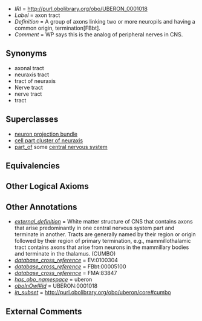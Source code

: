 * *IRI* = http://purl.obolibrary.org/obo/UBERON_0001018
 * *Label* = axon tract
 * *Definition* = A group of axons linking two or more neuropils and having a common origin, termination[FBbt].
 * *Comment* = WP says this is the analog of peripheral nerves in CNS.

## Synonyms

 * axonal tract
 * neuraxis tract
 * tract of neuraxis
 * Nerve tract
 * nerve tract
 * tract

## Superclasses

 * [neuron projection bundle](../../UBERON/22/UBERON_0000122.md)
 * [cell part cluster of neuraxis](../../UBERON/15/UBERON_0011215.md)
 * [part_of](../../BFO/50/BFO_0000050.md) some [central nervous system](../../UBERON/17/UBERON_0001017.md)

## Equivalencies


## Other Logical Axioms


## Other Annotations

 * *[external_definition](../../UBPROP/01/UBPROP_0000001.md)* = White matter structure of CNS that contains axons that arise predominantly in one central nervous system part and terminate in another. Tracts are generally named by their region or origin followed by their region of primary termination, e.g., mammillothalamic tract contains axons that arise from neurons in the mammillary bodies and terminate in the thalamus. (CUMBO)
 * *[database_cross_reference](../../ef/oboInOwl#hasDbXref.md)* = EV:0100304
 * *[database_cross_reference](../../ef/oboInOwl#hasDbXref.md)* = FBbt:00005100
 * *[database_cross_reference](../../ef/oboInOwl#hasDbXref.md)* = FMA:83847
 * *[has_obo_namespace](../../ce/oboInOwl#hasOBONamespace.md)* = uberon
 * *[oboInOwl#id](../../id/oboInOwl#id.md)* = UBERON:0001018
 * *[in_subset](../../et/oboInOwl#inSubset.md)* = http://purl.obolibrary.org/obo/uberon/core#cumbo

## External Comments

